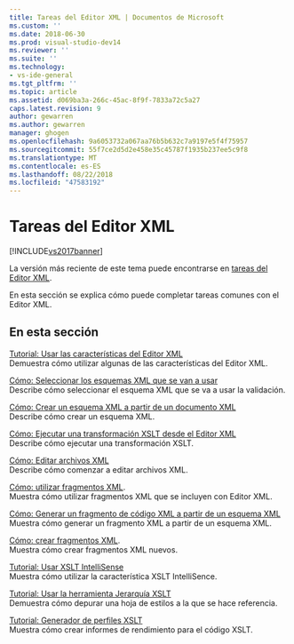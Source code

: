 ```yaml
---
title: Tareas del Editor XML | Documentos de Microsoft
ms.custom: ''
ms.date: 2018-06-30
ms.prod: visual-studio-dev14
ms.reviewer: ''
ms.suite: ''
ms.technology:
- vs-ide-general
ms.tgt_pltfrm: ''
ms.topic: article
ms.assetid: d069ba3a-266c-45ac-8f9f-7833a72c5a27
caps.latest.revision: 9
author: gewarren
ms.author: gewarren
manager: ghogen
ms.openlocfilehash: 9a6053732a067aa76b5b632c7a9197e5f4f75957
ms.sourcegitcommit: 55f7ce2d5d2e458e35c45787f1935b237ee5c9f8
ms.translationtype: MT
ms.contentlocale: es-ES
ms.lasthandoff: 08/22/2018
ms.locfileid: "47583192"
---
```

# <a name="xml-editor-tasks"></a>Tareas del Editor XML
[!INCLUDE[vs2017banner](../includes/vs2017banner.md)]

La versión más reciente de este tema puede encontrarse en [tareas del Editor XML](https://docs.microsoft.com/visualstudio/xml-tools/xml-editor-tasks).  
  
  
En esta sección se explica cómo puede completar tareas comunes con el Editor XML.  
  
## <a name="in-this-section"></a>En esta sección  
 [Tutorial: Usar las características del Editor XML](../xml-tools/walkthrough-using-xml-editor-features.md)  
 Demuestra cómo utilizar algunas de las características del Editor XML.  
  
 [Cómo: Seleccionar los esquemas XML que se van a usar](../xml-tools/how-to-select-the-xml-schemas-to-use.md)  
 Describe cómo seleccionar el esquema XML que se va a usar la validación.  
  
 [Cómo: Crear un esquema XML a partir de un documento XML](../xml-tools/how-to-create-an-xml-schema-from-an-xml-document.md)  
 Describe cómo crear un esquema XML.  
  
 [Cómo: Ejecutar una transformación XSLT desde el Editor XML](../xml-tools/how-to-execute-an-xslt-transformation-from-the-xml-editor.md)  
 Describe cómo ejecutar una transformación XSLT.  
  
 [Cómo: Editar archivos XML](../xml-tools/how-to-edit-xml-files.md)  
 Describe cómo comenzar a editar archivos XML.  
  
 [Cómo: utilizar fragmentos XML](../xml-tools/how-to-use-xml-snippets.md).  
 Muestra cómo utilizar fragmentos XML que se incluyen con Editor XML.  
  
 [Cómo: Generar un fragmento de código XML a partir de un esquema XML](../xml-tools/how-to-generate-an-xml-snippet-from-an-xml-schema.md)  
 Muestra cómo generar un fragmento XML a partir de un esquema XML.  
  
 [Cómo: crear fragmentos XML](../xml-tools/how-to-create-xml-snippets.md).  
 Muestra cómo crear fragmentos XML nuevos.  
  
 [Tutorial: Usar XSLT IntelliSense](../xml-tools/walkthrough-using-xslt-intellisense.md)  
 Muestra cómo utilizar la característica XSLT IntelliSence.  
  
 [Tutorial: Usar la herramienta Jerarquía XSLT](../xml-tools/walkthrough-using-xslt-hierarchy.md)  
 Demuestra cómo depurar una hoja de estilos a la que se hace referencia.  
  
 [Tutorial: Generador de perfiles XSLT](../xml-tools/walkthrough-xslt-profiler.md)  
 Muestra cómo crear informes de rendimiento para el código XSLT.



